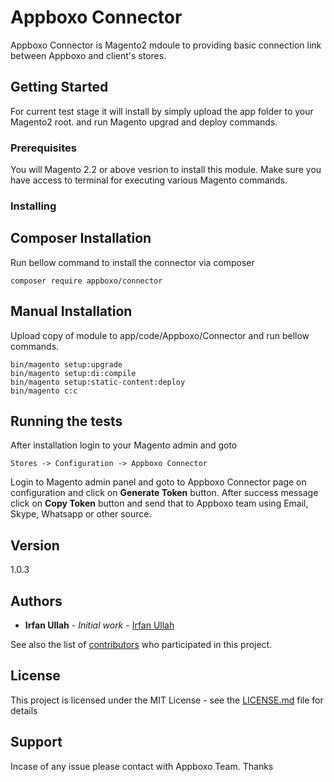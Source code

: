 # Appboxo Connector

Appboxo Connector is Magento2 mdoule to providing basic connection link between Appboxo and client's stores. 

## Getting Started

For current test stage it will install by simply upload the app folder to your Magento2 root. and run Magento upgrad and deploy commands.

### Prerequisites

You will Magento 2.2 or above vesrion to install this module. Make sure you have access to terminal for executing various Magento commands. 


### Installing

## Composer Installation

Run bellow command to install the connector via composer
```
composer require appboxo/connector
```

## Manual Installation

Upload copy of module to app/code/Appboxo/Connector and run bellow commands. 

```
bin/magento setup:upgrade
bin/magento setup:di:compile
bin/magento setup:static-content:deploy
bin/magento c:c
```


## Running the tests

After installation login to your Magento admin and goto 
```
Stores -> Configuration -> Appboxo Connector
```
Login to Magento admin panel and goto to Appboxo Connector page on configuration and click on **Generate Token** button. After success message click on **Copy Token** button and send that to Appboxo team using Email, Skype, Whatsapp or other source. 


## Version

1.0.3

## Authors

* **Irfan Ullah** - *Initial work* - [Irfan Ullah](https://github.com/Irfanbh)

See also the list of [contributors](https://github.com/Appboxo/shopboxo-magento-module/contributors) who participated in this project.

## License

This project is licensed under the MIT License - see the [LICENSE.md](LICENSE.md) file for details

## Support
Incase of any issue please contact with Appboxo Team. 
Thanks
